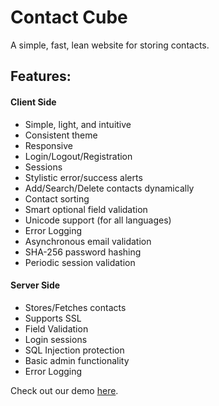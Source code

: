 # Contact Cube

A simple, fast, lean website for storing contacts.

## Features:

#### Client Side
- Simple, light, and intuitive
- Consistent theme
- Responsive
- Login/Logout/Registration
- Sessions
- Stylistic error/success alerts
- Add/Search/Delete contacts dynamically
- Contact sorting
- Smart optional field validation
- Unicode support (for all languages)
- Error Logging
- Asynchronous email validation
- SHA-256 password hashing
- Periodic session validation

#### Server Side
- Stores/Fetches contacts
- Supports SSL
- Field Validation
- Login sessions
- SQL Injection protection
- Basic admin functionality
- Error Logging

Check out our demo [here](https://contactcube.us.to).